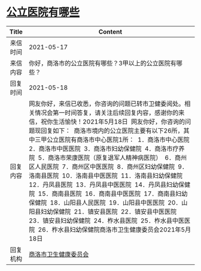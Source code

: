 # <a href="http://www.shangluo.gov.cn/zmhd/ldxxxx.jsp?urltype=leadermail.LeaderMailContentUrl&wbtreeid=1112&leadermailid=7255">公立医院有哪些</a>
| Title |                                                                                                                                                                                                                                     Content                                                                                                                                                                                                                                     |
|:-----:|---------------------------------------------------------------------------------------------------------------------------------------------------------------------------------------------------------------------------------------------------------------------------------------------------------------------------------------------------------------------------------------------------------------------------------------------------------------------------------|
| 来信时间  | 2021-05-17                                                                                                                                                                                                                                                                                                                                                                                                                                                                      |
| 来信内容  | 你好，商洛市的公立医院有哪些？3甲以上的公立医院有哪些？                                                                                                                                                                                                                                                                                                                                                                                                                                                    |
| 回复时间  | 2021-05-18                                                                                                                                                                                                                                                                                                                                                                                                                                                                      |
| 回复内容  | 网友你好，来信已收悉，你咨询的问题已转市卫健委阅处。相关情况会第一时间答复，请关注后续回复内容，感谢你的来信，祝你生活愉快！2021年5月18日  网友你好，你咨询的问题现回复如下：  商洛市境内的公立医院主要有以下26所，其中三甲公立医院有商洛市中心医院1所：  1．商洛市中心医院  2．商洛市中医医院  3．商洛市妇幼保健院  4．商洛市疗养院  5．商洛市荣康医院（原复退军人精神病医院）  6．商州区人民医院  7．商州区中医医院  8．商州区妇幼保健院  9．洛南县医院  10．洛南县中医医院  11．洛南县妇幼保健院  12．丹凤县医院  13．丹凤县中医医院  14．丹凤县妇幼保健院  15．商南县医院  16．商南县中医医院  17．商南县妇幼保健院  18．山阳县人民医院  19．山阳县中医医院  20．山阳县妇幼保健院  21．镇安县医院  22．镇安县中医医院  23．镇安县妇幼保健院  24．柞水县医院  25．柞水县中医医院  26．柞水县妇幼保健院商洛市卫生健康委员会2021年5月18日 |
| 回复机构  | <a href="../../categories/agencies/商洛市卫生健康委员会.md">商洛市卫生健康委员会</a>                                                                                                                                                                                                                                                                                                                                                                                                                |